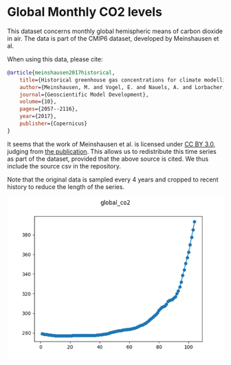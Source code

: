 # Global Monthly CO2 levels

This dataset concerns monthly global hemispheric means of carbon dioxide in 
air. The data is part of the CMIP6 dataset, developed by Meinshausen et al. 

When using this data, please cite:

```bib
@article{meinshausen2017historical,
	title={Historical greenhouse gas concentrations for climate modelling ({CMIP6})},
	author={Meinshausen, M. and Vogel, E. and Nauels, A. and Lorbacher, K. and Meinshausen, N. and Etheridge, D. M. and Fraser, P. J. and Montzka, S. A. and Rayner, P. J. and Trudinger, C. M. and Krummel, P. B. and Beyerle, U. and Canadell, J. G. and Daniel, J. S. and Enting, I. G. and Law, R. M. and Lunder, C. R. and O'Doherty, S. and Prinn, R. G. and Reimann, S. and Rubino, M. and Velders, G. J. M. and Vollmer, M. K. and Wang, R. H. J. and Weiss, R.},
	journal={Geoscientific Model Development},
	volume={10},
	pages={2057--2116},
	year={2017},
	publisher={Copernicus}
}
```

It seems that the work of Meinshausen et al. is licensed under [CC BY 
3.0](https://creativecommons.org/licenses/by/3.0/), judging from [the 
publication](https://www.geosci-model-dev.net/10/2057/2017/). This allows us 
to redistribute this time series as part of the dataset, provided that the 
above source is cited. We thus include the source csv in the repository.

Note that the original data is sampled every 4 years and cropped to recent 
history to reduce the length of the series.

![Plot of global_co2 dataset](./global_co2.png)
